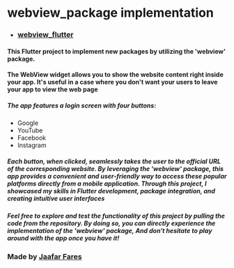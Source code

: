 # webview_package implementation


* ### [webview_flutter](https://pub.dev/packages/webview_flutter)

#### This Flutter project to implement new packages by utilizing the 'webview' package.

#### The WebView widget allows you to show the website content right inside your app. It's useful in a case where you don't want your users to leave your app to view the web page


##### The app features a login screen with four buttons: 

* Google
* YouTube
* Facebook
* Instagram

 ##### Each button, when clicked, seamlessly takes the user to the official URL of the corresponding website. By leveraging the 'webview' package, this app provides a convenient and user-friendly way to access these popular platforms directly from a mobile application. Through this project, I showcased my skills in Flutter development, package integration, and creating intuitive user interfaces

##### Feel free to explore and test the functionality of this project by pulling the code from the repository. By doing so, you can directly experience the implementation of the 'webview' package, And don't hesitate to play around with the app once you have it! 


### Made by [Jaafar Fares](https://github.com/jaafarfares)
